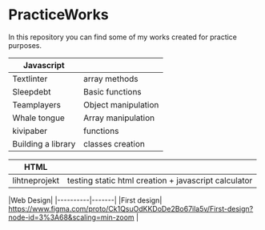 # PracticeWorks
In this repository you can find some of my works created for practice purposes.

|Javascript||
|----------|----------|
|Textlinter| array methods|
|Sleepdebt|Basic functions|
|Teamplayers| Object manipulation|
|Whale tongue| Array manipulation|
|kivipaber|functions|
|Building a library|classes creation|






|HTML||
|--------|--------|
|lihtneprojekt|testing static html creation + javascript calculator 


|Web Design|
|----------|-------|
|First design| https://www.figma.com/proto/Ck1QsuOdKKDoDe2Bo67ila5v/First-design?node-id=3%3A68&scaling=min-zoom |
